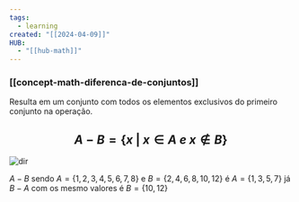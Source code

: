 ```yaml
---
tags:
  - learning
created: "[[2024-04-09]]"
HUB:
  - "[[hub-math]]"
---
```

### [[concept-math-diferenca-de-conjuntos]]


Resulta em um conjunto com todos os elementos exclusivos do primeiro conjunto na operação.
## $$A-B=\{x\ |\ x\in A\ e \ x\notin B\}$$

![dir](https://i.imgur.com/QVmMB5Y.png)

$A-B$ sendo $A=\{1,2,3,4,5,6,7,8\}$  e $B=\{2,4,6,8,10,12\}$ é $A=\{1,3,5,7\}$ 
já $B-A$ com os mesmo valores é $B=\{10,12\}$

